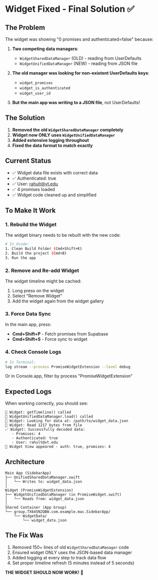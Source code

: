# Widget Fixed - Final Solution ✅

## The Problem
The widget was showing "0 promises and authenticated=false" because:

1. **Two competing data managers**: 
   - `WidgetSharedDataManager` (OLD) - reading from UserDefaults
   - `WidgetUnifiedDataManager` (NEW) - reading from JSON file

2. **The old manager was looking for non-existent UserDefaults keys**:
   - `widget_promises`
   - `widget_is_authenticated`
   - `widget_user_id`

3. **But the main app was writing to a JSON file**, not UserDefaults!

## The Solution
1. **Removed the old `WidgetSharedDataManager` completely**
2. **Widget now ONLY uses `WidgetUnifiedDataManager`**
3. **Added extensive logging throughout**
4. **Fixed the data format to match exactly**

## Current Status
- ✅ Widget data file exists with correct data
- ✅ Authenticated: true
- ✅ User: rahult@vt.edu
- ✅ 4 promises loaded
- ✅ Widget code cleaned up and simplified

## To Make It Work

### 1. Rebuild the Widget
The widget binary needs to be rebuilt with the new code:
```bash
# In Xcode:
1. Clean Build Folder (Cmd+Shift+K)
2. Build the project (Cmd+B)
3. Run the app
```

### 2. Remove and Re-add Widget
The widget timeline might be cached:
1. Long press on the widget
2. Select "Remove Widget"
3. Add the widget again from the widget gallery

### 3. Force Data Sync
In the main app, press:
- **Cmd+Shift+P** - Fetch promises from Supabase
- **Cmd+Shift+S** - Force sync to widget

### 4. Check Console Logs
```bash
# In Terminal:
log stream --process PromiseWidgetExtension --level debug
```

Or in Console.app, filter by process "PromiseWidgetExtension"

## Expected Logs
When working correctly, you should see:
```
📱 Widget: getTimeline() called
🔄 WidgetUnifiedDataManager.load() called
📂 Widget: Looking for data at: /path/to/widget_data.json
📄 Widget: Read 1217 bytes from file
✅ Widget: Successfully decoded data:
   - Promises: 4
   - Authenticated: true
   - User: rahult@vt.edu
📱 Widget View appeared - auth: true, promises: 4
```

## Architecture
```
Main App (SidebarApp)
├── UnifiedSharedDataManager.swift
│   └── Writes to: widget_data.json
│
Widget (PromiseWidgetExtension)
├── WidgetUnifiedDataManager (in PromiseWidget.swift)
│   └── Reads from: widget_data.json
│
Shared Container (App Group)
└── group.TX645N2QBW.com.example.mac.SidebarApp/
    └── WidgetData/
        └── widget_data.json
```

## The Fix Was
1. Removed 150+ lines of old `WidgetSharedDataManager` code
2. Ensured widget ONLY uses the JSON-based data manager
3. Added logging at every step to track data flow
4. Set proper timeline refresh (5 minutes instead of 5 seconds)

**THE WIDGET SHOULD NOW WORK!** 🎯